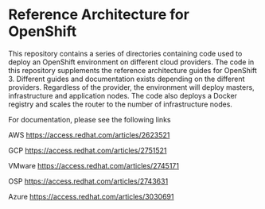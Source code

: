 # Reference Architecture for OpenShift

This repository contains a series of directories containing code used to deploy an OpenShift environment on different cloud providers. The code in this repository supplements the reference architecture guides for OpenShift 3. Different guides and documentation exists depending on the different providers. Regardless of the provider, the environment will deploy masters, infrastructure and application nodes. The code also deploys a Docker registry and scales the router to the number of infrastructure nodes.

For documentation, please see the following links

AWS https://access.redhat.com/articles/2623521

GCP https://access.redhat.com/articles/2751521

VMware https://access.redhat.com/articles/2745171

OSP https://access.redhat.com/articles/2743631

Azure https://access.redhat.com/articles/3030691
